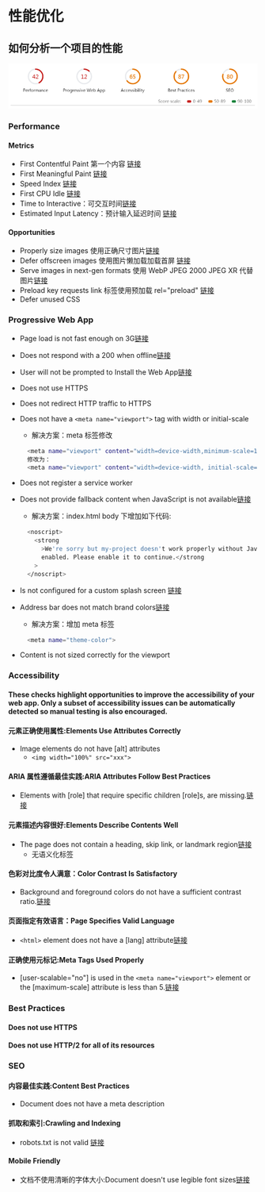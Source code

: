 # 性能优化

## 如何分析一个项目的性能

![before](./before.png)

### Performance

#### Metrics

- First Contentful Paint 第一个内容 [链接](https://developers.google.com/web/tools/lighthouse/audits/first-contentful-paint)
- First Meaningful Paint [链接](https://developers.google.com/web/tools/lighthouse/audits/first-meaningful-paint)
- Speed Index [链接](https://developers.google.com/web/tools/lighthouse/audits/speed-index)
- First CPU Idle [链接](https://developers.google.com/web/tools/lighthouse/audits/first-cpu-idle)
- Time to Interactive：可交互时间[链接](https://developers.google.com/web/tools/lighthouse/audits/consistently-interactive)
- Estimated Input Latency：预计输入延迟时间 [链接](https://developers.google.com/web/tools/lighthouse/audits/estimated-input-latency)

#### Opportunities

- Properly size images 使用正确尺寸图片[链接](https://developers.google.com/web/tools/lighthouse/audits/oversized-images)
- Defer offscreen images 使用图片懒加载加载首屏 [链接](https://developers.google.com/web/tools/lighthouse/audits/offscreen-images)
- Serve images in next-gen formats 使用 WebP JPEG 2000 JPEG XR 代替图片[链接](https://developers.google.com/web/tools/lighthouse/audits/webp)
- Preload key requests link 标签使用预加载 rel="preload" [链接](https://developers.google.com/web/tools/lighthouse/audits/preload)
- Defer unused CSS

### Progressive Web App

- Page load is not fast enough on 3G[链接](https://developers.google.com/web/tools/lighthouse/audits/fast-3g)
- Does not respond with a 200 when offline[链接](https://developers.google.com/web/tools/lighthouse/audits/http-200-when-offline)
- User will not be prompted to Install the Web App[链接](https://developers.google.com/web/tools/lighthouse/audits/install-prompt)
- Does not use HTTPS
- Does not redirect HTTP traffic to HTTPS
- Does not have a `<meta name="viewport">` tag with width or initial-scale

  - 解决方案：meta 标签修改

  ```bash
    <meta name="viewport" content="width=device-width,minimum-scale=1.0,maximum-scale=1.0" />
    修改为：
    <meta name="viewport" content="width=device-width, initial-scale=1.0" />
  ```

- Does not register a service worker
- Does not provide fallback content when JavaScript is not available[链接](https://developers.google.com/web/tools/lighthouse/audits/no-js)

  - 解决方案：index.html body 下增加如下代码:

  ```bash
    <noscript>
      <strong
        >We're sorry but my-project doesn't work properly without JavaScript
        enabled. Please enable it to continue.</strong
      >
    </noscript>
  ```

- Is not configured for a custom splash screen [链接](https://developers.google.com/web/tools/lighthouse/audits/custom-splash-screen)
- Address bar does not match brand colors[链接](https://developers.google.com/web/tools/lighthouse/audits/address-bar)

  - 解决方案：增加 meta 标签

  ```bash
    <meta name="theme-color">
  ```

- Content is not sized correctly for the viewport

### Accessibility

#### These checks highlight opportunities to improve the accessibility of your web app. Only a subset of accessibility issues can be automatically detected so manual testing is also encouraged.

#### 元素正确使用属性:Elements Use Attributes Correctly

- Image elements do not have [alt] attributes
  - `<img width="100%" src="xxx">`

#### ARIA 属性遵循最佳实践:ARIA Attributes Follow Best Practices

- Elements with [role] that require specific children [role]s, are missing.[链接](https://dequeuniversity.com/rules/axe/2.2/aria-required-children?application=lighthouse)

#### 元素描述内容很好:Elements Describe Contents Well

- The page does not contain a heading, skip link, or landmark region[链接](https://dequeuniversity.com/rules/axe/2.2/bypass?application=lighthouse)
  - 无语义化标签

#### 色彩对比度令人满意：Color Contrast Is Satisfactory

- Background and foreground colors do not have a sufficient contrast ratio.[链接](https://dequeuniversity.com/rules/axe/2.2/color-contrast?application=lighthouse)

#### 页面指定有效语言：Page Specifies Valid Language

- `<html>` element does not have a [lang] attribute[链接](https://dequeuniversity.com/rules/axe/2.2/html-lang?application=lighthouse)

#### 正确使用元标记:Meta Tags Used Properly

- [user-scalable="no"] is used in the `<meta name="viewport">` element or the [maximum-scale] attribute is less than 5.[链接](https://dequeuniversity.com/rules/axe/2.2/meta-viewport?application=lighthouse)

### Best Practices

#### Does not use HTTPS

#### Does not use HTTP/2 for all of its resources

### SEO

#### 内容最佳实践:Content Best Practices

- Document does not have a meta description

#### 抓取和索引:Crawling and Indexing

- robots.txt is not valid [链接](https://developers.google.com/web/tools/lighthouse/audits/robots)

#### Mobile Friendly

- 文档不使用清晰的字体大小:Document doesn't use legible font sizes[链接](https://developers.google.com/web/tools/lighthouse/audits/font-sizes)
